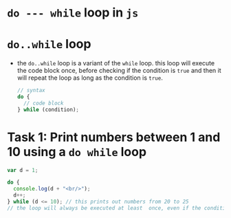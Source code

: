 # `do --- while` loop in `js`

# `do..while` loop

- the `do..while` loop is a variant of the `while` loop. this loop will execute the code block once, before checking if the condition is `true` and then it will repeat the loop as long as the condition is `true`.

  ```js
  // syntax
  do {
    // code block
  } while (condition);
  ```

# Task 1: Print numbers between 1 and 10 using a `do while` loop

```js
var d = 1;

do {
  console.log(d + "<br/>");
  d++;
} while (d <= 10); // this prints out numbers from 20 to 25
// the loop will always be executed at least  once, even if the condition is false, ..............because the code block is executed  before the condition is tested
```
